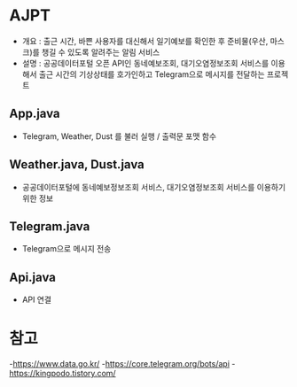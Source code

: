 # AJPT
- 개요 : 출근 시간, 바쁜 사용자를 대신해서 일기예보를 확인한 후 준비물(우산, 마스크)를 챙길 수 있도록 알려주는 알림 서비스
- 설명 : 공공데이터포털 오픈 API인 동네예보조회, 대기오염정보조회 서비스를 이용해서 출근 시간의 기상상태를 호가인하고 Telegram으로 메시지를 전달하는 프로젝트

## App.java
- Telegram, Weather, Dust 를 불러 실행 / 출력문 포맷 함수

## Weather.java, Dust.java
- 공공데이터포털에 동네예보정보조회 서비스, 대기오염정보조회 서비스를 이용하기 위한 정보

## Telegram.java
- Telegram으로 메시지 전송

## Api.java
- API 연결

# 참고
-https://www.data.go.kr/
-https://core.telegram.org/bots/api
-https://kingpodo.tistory.com/
